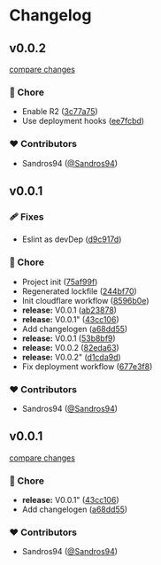 # Changelog


## v0.0.2

[compare changes](https://github.com/sandros94/s94.dev/compare/v0.0.1...v0.0.2)

### 🏡 Chore

- Enable R2 ([3c77a75](https://github.com/sandros94/s94.dev/commit/3c77a75))
- Use deployment hooks ([ee7fcbd](https://github.com/sandros94/s94.dev/commit/ee7fcbd))

### ❤️ Contributors

- Sandros94 ([@Sandros94](http://github.com/Sandros94))

## v0.0.1


### 🩹 Fixes

- Eslint as devDep ([d9c917d](https://github.com/sandros94/s94.dev/commit/d9c917d))

### 🏡 Chore

- Project init ([75af99f](https://github.com/sandros94/s94.dev/commit/75af99f))
- Regenerated lockfile ([244bf70](https://github.com/sandros94/s94.dev/commit/244bf70))
- Init cloudflare workflow ([8596b0e](https://github.com/sandros94/s94.dev/commit/8596b0e))
- **release:** V0.0.1 ([ab23878](https://github.com/sandros94/s94.dev/commit/ab23878))
- **release:** V0.0.1" ([43cc106](https://github.com/sandros94/s94.dev/commit/43cc106))
- Add changelogen ([a68dd55](https://github.com/sandros94/s94.dev/commit/a68dd55))
- **release:** V0.0.1 ([53b8bf9](https://github.com/sandros94/s94.dev/commit/53b8bf9))
- **release:** V0.0.2 ([82eda63](https://github.com/sandros94/s94.dev/commit/82eda63))
- **release:** V0.0.2" ([d1cda9d](https://github.com/sandros94/s94.dev/commit/d1cda9d))
- Fix deployment workflow ([677e3f8](https://github.com/sandros94/s94.dev/commit/677e3f8))

### ❤️ Contributors

- Sandros94 ([@Sandros94](http://github.com/Sandros94))

## v0.0.1

[compare changes](https://github.com/sandros94/s94.dev/compare/v0.0.1...v0.0.1)

### 🏡 Chore

- **release:** V0.0.1" ([43cc106](https://github.com/sandros94/s94.dev/commit/43cc106))
- Add changelogen ([a68dd55](https://github.com/sandros94/s94.dev/commit/a68dd55))

### ❤️ Contributors

- Sandros94 ([@Sandros94](http://github.com/Sandros94))

